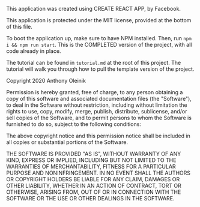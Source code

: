 This application was created using CREATE REACT APP, by Facebook.

This application is protected under the MIT license, provided at the bottom of this file.

To boot the application up, make sure to have NPM installed. Then, run `npm i && npm run start`. This is the COMPLETED version of the project, with all code already in place. 

The tutorial can be found in `tutorial.md` at the root of this project. The tutorial will walk you through how to pull the template version of the project.

Copyright 2020 Anthony Oleinik

Permission is hereby granted, free of charge, to any person obtaining a copy of this software and associated documentation files (the "Software"), to deal in the Software without restriction, including without limitation the rights to use, copy, modify, merge, publish, distribute, sublicense, and/or sell copies of the Software, and to permit persons to whom the Software is furnished to do so, subject to the following conditions:

The above copyright notice and this permission notice shall be included in all copies or substantial portions of the Software.

THE SOFTWARE IS PROVIDED "AS IS", WITHOUT WARRANTY OF ANY KIND, EXPRESS OR IMPLIED, INCLUDING BUT NOT LIMITED TO THE WARRANTIES OF MERCHANTABILITY, FITNESS FOR A PARTICULAR PURPOSE AND NONINFRINGEMENT. IN NO EVENT SHALL THE AUTHORS OR COPYRIGHT HOLDERS BE LIABLE FOR ANY CLAIM, DAMAGES OR OTHER LIABILITY, WHETHER IN AN ACTION OF CONTRACT, TORT OR OTHERWISE, ARISING FROM, OUT OF OR IN CONNECTION WITH THE SOFTWARE OR THE USE OR OTHER DEALINGS IN THE SOFTWARE.
